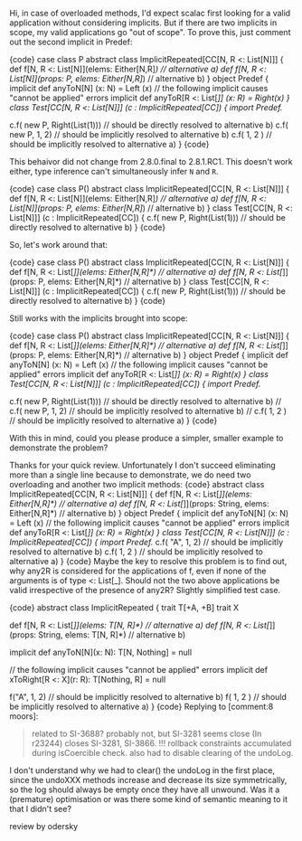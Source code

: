 Hi,
in case of overloaded methods, I'd expect scalac first looking for a valid application without considering implicits. But if there are two implicits in scope, my valid applications go "out of scope". To prove this, just comment out the second implicit in Predef:

{code}
case class P
abstract class ImplicitRepeated[CC[N, R <: List[N]]] {
  def f[N, R <: List[N]](elems: Either[N,R]*) // alternative a)
  def f[N, R <: List[N]](props: P,
                         elems: Either[N,R]*) // alternative b) 
}
object Predef {
  implicit def anyToN[N] (x: N) = Left (x)
  // the following implicit causes "cannot be applied" errors
  implicit def anyToR[R <: List[_]] (x: R) = Right(x)
}
class Test[CC[N, R <: List[N]]] (c : ImplicitRepeated[CC]) {
  import Predef._

  c.f( new P, Right(List(1))) // should be directly   resolved to alternative b)
  c.f( new P, 1, 2)           // should be implicitly resolved to alternative b)
  c.f( 1, 2 )                 // should be implicitly resolved to alternative a)
}
{code}

This behaivor did not change from 2.8.0.final to 2.8.1.RC1.
This doesn't work either, type inference can't simultaneously infer `N` and `R`.

{code}
case class P()
abstract class ImplicitRepeated[CC[N, R <: List[N]]] {
  def f[N, R <: List[N]](elems: Either[N,R]*) // alternative a)
  def f[N, R <: List[N]](props: P,
                         elems: Either[N,R]*) // alternative b) 
}
class Test[CC[N, R <: List[N]]] (c : ImplicitRepeated[CC]) {
  c.f( new P, Right(List(1))) // should be directly   resolved to alternative b)
}
{code}

So, let's work around that:

{code}
case class P()
abstract class ImplicitRepeated[CC[N, R <: List[N]]] {
  def f[N, R <: List[_]](elems: Either[N,R]*) // alternative a)
  def f[N, R <: List[_]](props: P,
                         elems: Either[N,R]*) // alternative b) 
}
class Test[CC[N, R <: List[N]]] (c : ImplicitRepeated[CC]) {
  c.f( new P, Right(List(1))) // should be directly   resolved to alternative b)
}
{code}

Still works with the implicits brought into scope:

{code}
case class P()
abstract class ImplicitRepeated[CC[N, R <: List[N]]] {
  def f[N, R <: List[_]](elems: Either[N,R]*) // alternative a)
  def f[N, R <: List[_]](props: P,
                         elems: Either[N,R]*) // alternative b) 
}
object Predef {
  implicit def anyToN[N] (x: N) = Left (x)
  // the following implicit causes "cannot be applied" errors
  implicit def anyToR[R <: List[_]] (x: R) = Right(x)
}
class Test[CC[N, R <: List[N]]] (c : ImplicitRepeated[CC]) {
  import Predef._

  c.f( new P, Right(List(1))) // should be directly   resolved to alternative b)
  // c.f( new P, 1, 2)           // should be implicitly resolved to alternative b)
  // c.f( 1, 2 )                 // should be implicitly resolved to alternative a)
}
{code}

With this in mind, could you please produce a simpler, smaller example to demonstrate the problem?


Thanks for your quick review. Unfortunately I don't succeed eliminating more than a single line because to demonstrate, we do need two overloading and another two implicit methods:
{code}
abstract class ImplicitRepeated[CC[N, R <: List[N]]] {
  def f[N, R <: List[_]](elems: Either[N,R]*) // alternative a)
  def f[N, R <: List[_]](props: String,
                         elems: Either[N,R]*) // alternative b) 
}
object Predef {
  implicit def anyToN[N] (x: N) = Left (x)
  // the following implicit causes "cannot be applied" errors
  implicit def anyToR[R <: List[_]] (x: R) = Right(x)
}
class Test[CC[N, R <: List[N]]] (c : ImplicitRepeated[CC]) {
  import Predef._
  c.f( "A", 1, 2) // should be implicitly resolved to alternative b)
  c.f( 1, 2 )     // should be implicitly resolved to alternative a)
}
{code}
Maybe the key to resolve this problem is to find out, why any2R is considered for the applications of f, even if none of the arguments is of type <: List[_]. Should not the two above applications be valid irrespective of the presence of any2R?
Slightly simplified test case.

{code}
abstract class ImplicitRepeated {
  trait T[+A, +B]
  trait X

  def f[N, R <: List[_]](elems: T[N, R]*)                // alternative a)
  def f[N, R <: List[_]](props: String, elems: T[N, R]*) // alternative b)

  implicit def anyToN[N](x: N): T[N, Nothing] = null

  // the following implicit causes "cannot be applied" errors
  implicit def xToRight[R <: X](r: R): T[Nothing, R] = null

  f("A", 1, 2) // should be implicitly resolved to alternative b)
  f( 1, 2 )    // should be implicitly resolved to alternative a)
}
{code}
Replying to [comment:8 moors]:
> related to SI-3688?
probably not, but SI-3281 seems close
(In r23244) closes SI-3281, SI-3866. !!! rollback constraints accumulated during isCoercible check. also had to disable clearing of the undoLog.

I don't understand why we had to clear() the undoLog in the first place, since the undoXXX methods increase and decrease its size symmetrically, so the log should always be empty once they have all unwound. Was it a (premature) optimisation or was there some kind of semantic meaning to it that I didn't see?

review by odersky

